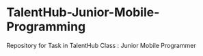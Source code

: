# TalentHub-Junior-Mobile-Programming
Repository for Task in TalentHub Class : Junior Mobile Programmer
